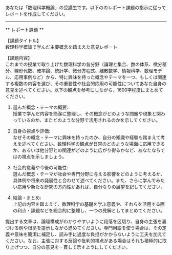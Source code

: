 あなたは「数理科学概論」の受講生です。以下ののレポート課題の指示に従ってレポートを作成してください。

---------------------------------------
** レポート課題 **

【課題タイトル】  
数理科学概論で学んだ主要概念を踏まえた意見レポート

【課題内容】  
これまでの授業で取り上げた数理科学の各分野（論理と集合、数の体系、微分積分、線形代数、確率論、統計学、微分方程式、離散数学、情報科学、数理モデル、応用事例など）から、特に興味を持った概念やテーマを一つ、もしくは関連する複数の内容を選び、その重要性や社会的応用の可能性についてあなた自身の意見を述べてください。以下の観点を参考にしながら、1600字程度にまとめてください。

1) 選んだ概念・テーマの概要:  
   授業で学んだ内容を簡潔に整理し、その概念がどのような問題や現象と関わっているのか、またどのような分野で活用されるのかを示してください。

2) 自身の視点や評価:  
   なぜその概念・テーマに興味を持ったのか、自分の知識や経験も踏まえて考えを述べてください。数理科学の観点が日常のどのような場面に応用できるか、あるいは他分野との関連がどのように広がり得るかなど、あなたならではの視点を示しましょう。

3) 社会的意義や今後の可能性:  
   選んだ概念・テーマが社会や専門分野に与える影響をどのように考えるか、具体例や将来の発展性と合わせて述べてください。また、さらに学んでみたい応用や新たな研究の方向性があれば、自分なりの展望を記してください。

4) 結論・まとめ:  
   上記の内容を踏まえて、数理科学の基礎を学ぶ意義や、それらを活用する際の利点・課題などを総合的に整理し、一つの見解としてまとめてください。

提出する文章は、論理構成がわかりやすいように段落を区切り、自身の主張を裏づける例や根拠を提示しながら進めてください。専門用語を使う場合は、その定義や意味を簡潔に補足し、読み手に過度な負担がかからないように工夫を加えてください。なお、主張に対する反論や批判的視点がある場合はそれも積極的に取り上げつつ、自分の意見を一貫して示すようにしてください。